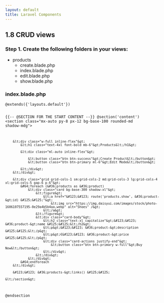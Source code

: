 ```yaml
---
layout: default
title: Laravel Components
---
```


<h2>1.8 CRUD views</h2>

<h3>Step 1. Create the following folders in your views:</h3>
<ul>
    <li>products
        <ul>
            <li>create.blade.php</li>
            <li>index.blade.php</li>
            <li>edit.blade.php</li>
            <li>show.blade.php</li>
        </ul>
    </li>
</ul>

<h3>index.blade.php</h3>
<div class="codesnippet-wrapper">
    <div class="line-numbers"></div>
    <pre class="codesnippet"><code>&#64;extends(&#123;'layouts.default'&#125;)

&#123;&#123;-- &#64;SECTION FOR THE START CONTENT --&#125;&#125;
&#64;section('content')
    &lt;section class="mx-auto py-8 px-12 bg-base-100 rounded-md shadow-mdg"&gt;

        &lt;div class="w-full inline-flex"&gt;
            &lt;h1 class="text-4xl font-bold mb-6"&gt;Products&lt;/h1&gt;

            &lt;div class="ml-auto inline-flex"&gt;

                &lt;button class="btn btn-success"&gt;Create Product&lt;/button&gt;
                &lt;button class="btn btn-primary ml-6"&gt;Edit Mode&lt;/button&gt;
                
            &lt;/div&gt;
        &lt;/div&gt;

        &lt;div class="grid grid-cols-1 sm:grid-cols-2 md:grid-cols-3 lg:grid-cols-4 xl:grid-cols-5 gap-6 p-6"&gt;
            &#64;foreach (&#36;products as &#36;product)
                &lt;div class="card bg-base-300 shadow-xl"&gt;
                    &lt;figure&gt;
                        &lt;a href="&#123;&#123; route('products.show', &#36;product-&gt;id) &#125;&#125;"&gt;
                            &lt;img src="https://img.daisyui.com/images/stock/photo-1606107557195-0e29a4b5b4aa.webp" alt="Shoes" /&gt;
                        &lt;/a&gt;
                    &lt;/figure&gt;
                    &lt;div class="card-body"&gt;
                        &lt;h2 class="text-xl capitalize"&gt;&#123;&#123; &#36;product-&gt;name &#125;&#125;&lt;/h2&gt;
                        &lt;p&gt;&#123;&#123; &#36;product-&gt;description &#125;&#125;&lt;/p&gt;
                        &lt;p&gt;€&#123;&#123; &#36;product-&gt;price &#125;&#125;&lt;/p&gt;
                        &lt;div class="card-actions justify-end"&gt;
                            &lt;button class="btn btn-primary w-full"&gt;Buy Now&lt;/button&gt;
                        &lt;/div&gt;
                    &lt;/div&gt;
                &lt;/div&gt;
            &#64;endforeach
        &lt;/div&gt;

        &#123;&#123; &#36;products-&gt;links() &#125;&#125;

    &lt;/section&gt;
&#64;endsection</code></pre>
</div>
